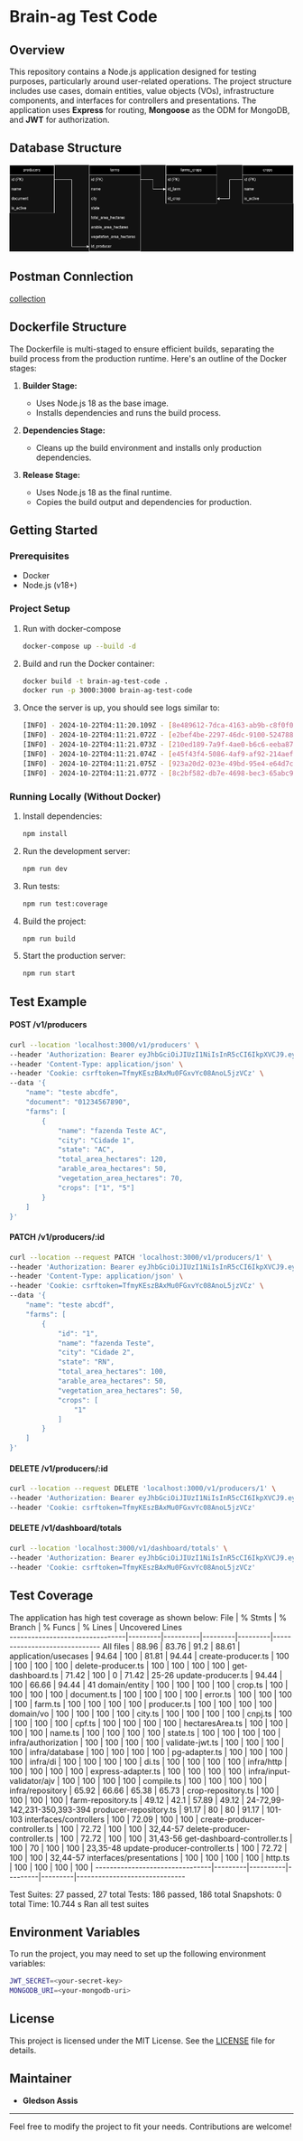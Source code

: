 # Brain-ag Test Code

## Overview

This repository contains a Node.js application designed for testing purposes, particularly around user-related operations. The project structure includes use cases, domain entities, value objects (VOs), infrastructure components, and interfaces for controllers and presentations. The application uses **Express** for routing, **Mongoose** as the ODM for MongoDB, and **JWT** for authorization.

## Database Structure
<img alt="/assets/brain_ag-test.drawio.png" src="/assets/brain_ag-test.drawio.png">


## Postman Connlection
[collection](/assets/brain_ag-test.postman_collection.json)


## Dockerfile Structure

The Dockerfile is multi-staged to ensure efficient builds, separating the build process from the production runtime. Here's an outline of the Docker stages:

1. **Builder Stage:**
   - Uses Node.js 18 as the base image.
   - Installs dependencies and runs the build process.

2. **Dependencies Stage:**
   - Cleans up the build environment and installs only production dependencies.

3. **Release Stage:**
   - Uses Node.js 18 as the final runtime.
   - Copies the build output and dependencies for production.

## Getting Started

### Prerequisites

- Docker
- Node.js (v18+)

### Project Setup

1. Run with docker-compose
   ```bash
   docker-compose up --build -d
   ```

2. Build and run the Docker container:

   ```bash
   docker build -t brain-ag-test-code .
   docker run -p 3000:3000 brain-ag-test-code
   ```

3. Once the server is up, you should see logs similar to:

   ```bash
   [INFO] - 2024-10-22T04:11:20.109Z - [8e489612-7dca-4163-ab9b-c8f0f01a91ad] - ✅ [Successfully] - Database Connection
   [INFO] - 2024-10-22T04:11:21.072Z - [e2bef4be-2297-46dc-9100-524788d93f65] - ✅ Registering route: get | /v1/dashboard/totals
   [INFO] - 2024-10-22T04:11:21.073Z - [210ed189-7a9f-4ae0-b6c6-eeba87970b57] - ✅ Registering route: post | /v1/producers
   [INFO] - 2024-10-22T04:11:21.074Z - [e45f43f4-5086-4af9-af92-214aefa8be29] - ✅ Registering route: patch | /v1/producers/:id
   [INFO] - 2024-10-22T04:11:21.075Z - [923a20d2-023e-49bd-95e4-e64d7c333e65] - ✅ Registering route: delete | /v1/producers/:id
   [INFO] - 2024-10-22T04:11:21.077Z - [8c2bf582-db7e-4698-bec3-65abc97f180e] - ✅ [Successfully] - Server Startup - port: 3000
   ```

### Running Locally (Without Docker)

1. Install dependencies:

   ```bash
   npm install
   ```

2. Run the development server:

   ```bash
   npm run dev
   ```

3. Run tests:

   ```bash
   npm run test:coverage
   ```

4. Build the project:

   ```bash
   npm run build
   ```

5. Start the production server:

   ```bash
   npm run start
   ```

## Test Example


#### POST /v1/producers
```bash
curl --location 'localhost:3000/v1/producers' \
--header 'Authorization: Bearer eyJhbGciOiJIUzI1NiIsInR5cCI6IkpXVCJ9.eyJzdWIiOiIxMjM0NTY3ODkwIiwibmFtZSI6IkpvaG4gRG9lIiwiaWF0IjoxNTE2MjM5MDIyfQ.WHDfHlX4MCE-koQFp8lDU4Ei45ZilvlfDfASW1j4qlM' \
--header 'Content-Type: application/json' \
--header 'Cookie: csrftoken=TfmyKEszBAxMu0FGxvYc08AnoL5jzVCz' \
--data '{
    "name": "teste abcdfe",
    "document": "01234567890",
    "farms": [
        {
            "name": "fazenda Teste AC",
            "city": "Cidade 1",
            "state": "AC",
            "total_area_hectares": 120,
            "arable_area_hectares": 50,
            "vegetation_area_hectares": 70,
            "crops": ["1", "5"]
        }
    ]
}'
```

#### PATCH /v1/producers/:id
```bash
curl --location --request PATCH 'localhost:3000/v1/producers/1' \
--header 'Authorization: Bearer eyJhbGciOiJIUzI1NiIsInR5cCI6IkpXVCJ9.eyJzdWIiOiIxMjM0NTY3ODkwIiwibmFtZSI6IkpvaG4gRG9lIiwiaWF0IjoxNTE2MjM5MDIyfQ.WHDfHlX4MCE-koQFp8lDU4Ei45ZilvlfDfASW1j4qlM' \
--header 'Content-Type: application/json' \
--header 'Cookie: csrftoken=TfmyKEszBAxMu0FGxvYc08AnoL5jzVCz' \
--data '{
    "name": "teste abcdf",
    "farms": [
        {
            "id": "1",
            "name": "fazenda Teste",
            "city": "Cidade 2",
            "state": "RN",
            "total_area_hectares": 100,
            "arable_area_hectares": 50,
            "vegetation_area_hectares": 50,
            "crops": [
                "1"
            ]
        }
    ]
}'
```

#### DELETE /v1/producers/:id
```bash
curl --location --request DELETE 'localhost:3000/v1/producers/1' \
--header 'Authorization: Bearer eyJhbGciOiJIUzI1NiIsInR5cCI6IkpXVCJ9.eyJzdWIiOiIxMjM0NTY3ODkwIiwibmFtZSI6IkpvaG4gRG9lIiwiaWF0IjoxNTE2MjM5MDIyfQ.WHDfHlX4MCE-koQFp8lDU4Ei45ZilvlfDfASW1j4qlM' \
--header 'Cookie: csrftoken=TfmyKEszBAxMu0FGxvYc08AnoL5jzVCz'
```

#### DELETE /v1/dashboard/totals
```bash
curl --location 'localhost:3000/v1/dashboard/totals' \
--header 'Authorization: Bearer eyJhbGciOiJIUzI1NiIsInR5cCI6IkpXVCJ9.eyJzdWIiOiIxMjM0NTY3ODkwIiwibmFtZSI6IkpvaG4gRG9lIiwiaWF0IjoxNTE2MjM5MDIyfQ.WHDfHlX4MCE-koQFp8lDU4Ei45ZilvlfDfASW1j4qlM' \
--header 'Cookie: csrftoken=TfmyKEszBAxMu0FGxvYc08AnoL5jzVCz'
```


## Test Coverage

The application has high test coverage as shown below:
File                            | % Stmts | % Branch | % Funcs | % Lines | Uncovered Lines                                                                                                                                 
--------------------------------|---------|----------|---------|---------|------------------------------
All files                       |   88.96 |    83.76 |    91.2 |   88.61 | 
 application/usecases           |   94.64 |      100 |   81.81 |   94.44 | 
  create-producer.ts            |     100 |      100 |     100 |     100 | 
  delete-producer.ts            |     100 |      100 |     100 |     100 | 
  get-dashboard.ts              |   71.42 |      100 |       0 |   71.42 | 25-26
  update-producer.ts            |   94.44 |      100 |   66.66 |   94.44 | 41
 domain/entity                  |     100 |      100 |     100 |     100 | 
  crop.ts                       |     100 |      100 |     100 |     100 | 
  document.ts                   |     100 |      100 |     100 |     100 | 
  error.ts                      |     100 |      100 |     100 |     100 | 
  farm.ts                       |     100 |      100 |     100 |     100 | 
  producer.ts                   |     100 |      100 |     100 |     100 | 
 domain/vo                      |     100 |      100 |     100 |     100 | 
  city.ts                       |     100 |      100 |     100 |     100 | 
  cnpj.ts                       |     100 |      100 |     100 |     100 | 
  cpf.ts                        |     100 |      100 |     100 |     100 | 
  hectaresArea.ts               |     100 |      100 |     100 |     100 | 
  name.ts                       |     100 |      100 |     100 |     100 | 
  state.ts                      |     100 |      100 |     100 |     100 | 
 infra/authorization            |     100 |      100 |     100 |     100 | 
  validate-jwt.ts               |     100 |      100 |     100 |     100 | 
 infra/database                 |     100 |      100 |     100 |     100 | 
  pg-adapter.ts                 |     100 |      100 |     100 |     100 | 
 infra/di                       |     100 |      100 |     100 |     100 | 
  di.ts                         |     100 |      100 |     100 |     100 | 
 infra/http                     |     100 |      100 |     100 |     100 | 
  express-adapter.ts            |     100 |      100 |     100 |     100 | 
 infra/input-validator/ajv      |     100 |      100 |     100 |     100 | 
  compile.ts                    |     100 |      100 |     100 |     100 | 
 infra/repository               |   65.92 |    66.66 |   65.38 |   65.73 | 
  crop-repository.ts            |     100 |      100 |     100 |     100 | 
  farm-repository.ts            |   49.12 |     42.1 |   57.89 |   49.12 | 24-72,99-142,231-350,393-394
  producer-repository.ts        |   91.17 |       80 |      80 |   91.17 | 101-103
 interfaces/controllers         |     100 |    72.09 |     100 |     100 | 
  create-producer-controller.ts |     100 |    72.72 |     100 |     100 | 32,44-57
  delete-producer-controller.ts |     100 |    72.72 |     100 |     100 | 31,43-56
  get-dashboard-controller.ts   |     100 |       70 |     100 |     100 | 23,35-48
  update-producer-controller.ts |     100 |    72.72 |     100 |     100 | 32,44-57
 interfaces/presentations       |     100 |      100 |     100 |     100 | 
  http.ts                       |     100 |      100 |     100 |     100 | 
--------------------------------|---------|----------|---------|---------|------------------------------

Test Suites: 27 passed, 27 total
Tests:       186 passed, 186 total
Snapshots:   0 total
Time:        10.744 s
Ran all test suites

## Environment Variables

To run the project, you may need to set up the following environment variables:

```bash
JWT_SECRET=<your-secret-key>
MONGODB_URI=<your-mongodb-uri>
```

## License

This project is licensed under the MIT License. See the [LICENSE](./LICENSE) file for details.

## Maintainer

- **Gledson Assis**

---

Feel free to modify the project to fit your needs. Contributions are welcome!